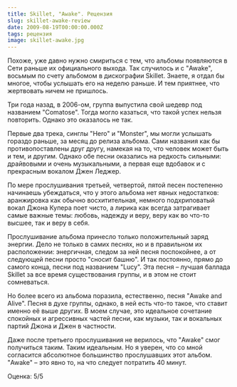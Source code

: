 ```yaml
---
title: Skillet, "Awake". Рецензия
slug: skillet-awake-review
date: 2009-08-19T00:00:00.000Z
tags: рецензия
image: skillet-awake.jpg
---
```


Похоже, уже давно нужно смириться с тем, что альбомы появляются в Сети раньше их официального выхода. Так случилось и с "Awake",  восьмым по счету альбомом в дискографии Skillet. Знаете, я отдал бы многое, чтобы услышать его на неделю раньше. И тем приятнее, что жертвовать ничем не пришлось.  

Три года назад, в 2006-ом, группа выпустила свой шедевр под названием "Comatose". Тогда могло казаться, что такой успех нельзя повторить. Однако это оказалось не так.  

Первые два трека, синглы "Hero" и "Monster", мы могли услышать гораздо раньше, за месяц до релиза альбома. Сами названия как бы противопоставлены друг другу, намекая на то, что человек может быть и тем, и другим. Однако обе песни оказались на редкость сильными: драйвовыми и очень музыкальными, а первая еще вдобавок и с прекрасным вокалом Джен Леджер.  

По мере прослушивания третьей, четвертой, пятой песен постепенно начинаешь убеждаться, что у этого альбома нет явных недостатков: аранжировка как обычно восхитительная, немного подхриповатый вокал Джона Купера поет чисто, а лирика как всегда затрагивает самые важные темы: любовь, надежду и веру, веру как  во что-то высшее, так и веру в себя. 

Прослушивание альбома принесло только положительный заряд энергии. Дело не только в самих песнях, но и в правильном их расположении: энергичная, следом за ней песня поспокойнее, а от следующей песни просто "сносит башню". И так постоянно, прямо до самого конца, песни под названием "Lucy". Эта песня – лучшая баллада Skillet за все время существования группы, и в этом не стоит сомневаться. 

Но более всего из альбома поразила, естественно, песня "Awake and Alive". Песня в духе группы, однако, в ней есть что-то такое, что ставит именно её выше других. В моем случае, это идеальное сочетание спокойных и агрессивных частей песни, как музыки, так и вокальных партий Джона и Джен в частности. 

Даже после третьего прослушивания не верилось, что "Awake" смог получиться таким. Таким идеальным. Но я уверен, что со мной согласится абсолютное большинство прослушавших этот альбом. "Awake" – это явно то, на что следует потратить 40 минут. 

Оценка: 5/5 